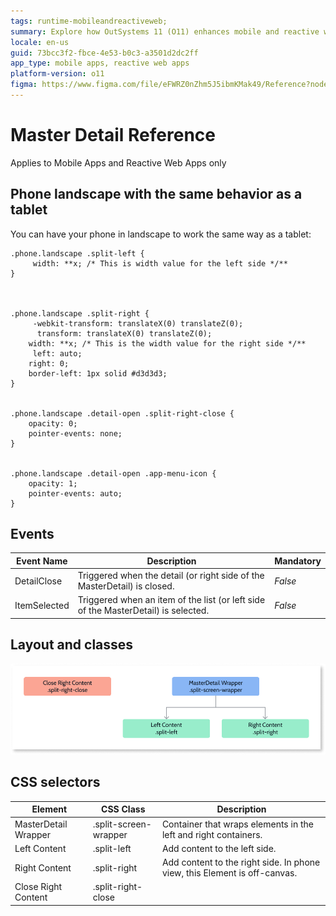 ```yaml
---
tags: runtime-mobileandreactiveweb;  
summary: Explore how OutSystems 11 (O11) enhances mobile and reactive web apps with master-detail layouts for landscape phone views similar to tablets.
locale: en-us
guid: 73bcc3f2-fbce-4e53-b0c3-a3501d2dc2ff
app_type: mobile apps, reactive web apps
platform-version: o11
figma: https://www.figma.com/file/eFWRZ0nZhm5J5ibmKMak49/Reference?node-id=612:371
---
```


# Master Detail Reference

<div class="info" markdown="1">

Applies to Mobile Apps and Reactive Web Apps only

</div>

## Phone landscape with the same behavior as a tablet

You can have your phone in landscape to work the same way as a tablet:

    
    
    .phone.landscape .split-left {
         width: **x; /* This is width value for the left side */**
    }
    
    
    
    .phone.landscape .split-right {
         -webkit-transform: translateX(0) translateZ(0);
          transform: translateX(0) translateZ(0);
        width: **x; /* This is the width value for the right side */**
         left: auto;
        right: 0;
        border-left: 1px solid #d3d3d3;
    }
    
    
    .phone.landscape .detail-open .split-right-close {
        opacity: 0;
        pointer-events: none;
    }
    
    
    .phone.landscape .detail-open .app-menu-icon {
        opacity: 1;
        pointer-events: auto;
    }

## Events

**Event Name** |  **Description** |  **Mandatory**  
---|---|---  
DetailClose  |  Triggered when the detail (or right side of the MasterDetail) is closed.  |  _False_  
ItemSelected  |  Triggered when an item of the list (or left side of the MasterDetail) is selected.  |  _False_  
  
## Layout and classes

![Diagram illustrating the Master Detail layout with left and right content areas](images/masterdetail-1-diag.png "Master Detail Layout Diagram")

## CSS selectors

**Element** |  **CSS Class** |  **Description**  
---|---|---  
 MasterDetail Wrapper  |  .split-screen-wrapper  |  Container that wraps elements in the left and right containers.  
 Left Content  |  .split-left  |  Add content to the left side.  
Right Content  |  .split-right  |  Add content to the right side. In phone view, this Element is off-canvas.  
 Close Right Content  |  .split-right-close  | 

